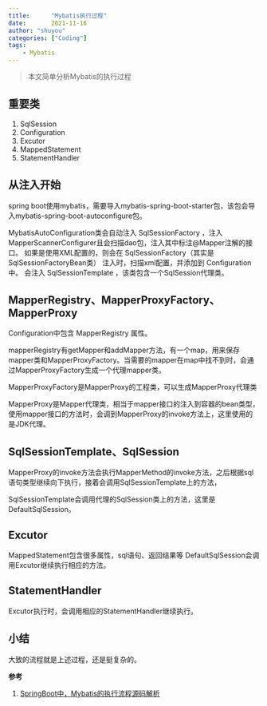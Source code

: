 ```yaml
---
title:      "Mybatis执行过程"
date:       2021-11-16
author: "shuyou"
categories: ["Coding"]
tags:
    - Mybatis
---
```


> 本文简单分析Mybatis的执行过程

## 重要类

1.  SqlSession
2.  Configuration
3.  Excutor
4.  MappedStatement
5.  StatementHandler

## 从注入开始

spring boot使用mybatis，需要导入mybatis-spring-boot-starter包，该包会导入mybatis-spring-boot-autoconfigure包。

MybatisAutoConfiguration类会自动注入 SqlSessionFactory ，注入MapperScannerConfigurer且会扫描dao包，注入其中标注@Mapper注解的接口。
如果是使用XML配置的，则会在 SqlSessionFactory（其实是SqlSessionFactoryBean类） 注入时，扫描xml配置，并添加到 Configuration 中。
会注入 SqlSessionTemplate ，该类包含一个SqlSession代理类。

## MapperRegistry、MapperProxyFactory、MapperProxy

Configuration中包含 MapperRegistry 属性。

mapperRegistry有getMapper和addMapper方法，有一个map，用来保存mapper类和MapperProxyFactory。当需要的mapper在map中找不到时，会通过MapperProxyFactory生成一个代理mapper类。

MapperProxyFactory是MapperProxy的工程类，可以生成MapperProxy代理类

MapperProxy是Mapper代理类，相当于mapper接口的注入到容器的bean类型，使用mapper接口的方法时，会调到MapperProxy的invoke方法上，这里使用的是JDK代理。


## SqlSessionTemplate、SqlSession

MapperProxy的invoke方法会执行MapperMethod的invoke方法，之后根据sql语句类型继续向下执行，接着会调用SqlSessionTemplate上的方法，

SqlSessionTemplate会调用代理的SqlSession类上的方法，这里是DefaultSqlSession。

## Excutor

MappedStatement包含很多属性，sql语句、返回结果等
DefaultSqlSession会调用Excutor继续执行相应的方法。

## StatementHandler

Excutor执行时，会调用相应的StatementHandler继续执行。

## 小结

大致的流程就是上述过程，还是挺复杂的。



**参考**

 1. [SpringBoot中，Mybatis的执行流程源码解析](https://blog.csdn.net/qq_46225886/article/details/113439372)
